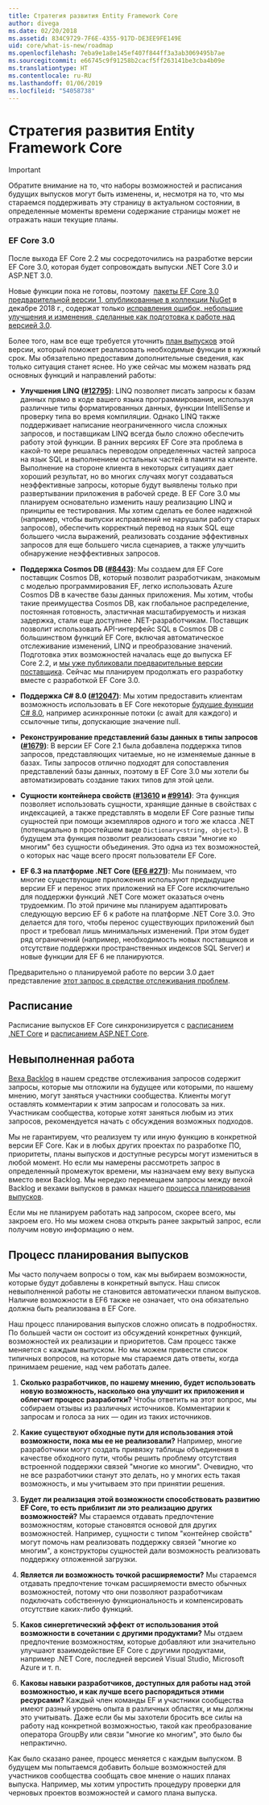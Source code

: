 ```yaml
---
title: Стратегия развития Entity Framework Core
author: divega
ms.date: 02/20/2018
ms.assetid: 834C9729-7F6E-4355-917D-DE3EE9FE149E
uid: core/what-is-new/roadmap
ms.openlocfilehash: 7eba9e1a8e145ef407f844ff3a3ab3069495b7ae
ms.sourcegitcommit: e66745c9f91258b2cacf5ff263141be3cba4b09e
ms.translationtype: HT
ms.contentlocale: ru-RU
ms.lasthandoff: 01/06/2019
ms.locfileid: "54058738"
---
```

# <a name="entity-framework-core-roadmap"></a>Стратегия развития Entity Framework Core

> [!IMPORTANT]
> Обратите внимание на то, что наборы возможностей и расписания будущих выпусков могут быть изменены, и, несмотря на то, что мы стараемся поддерживать эту страницу в актуальном состоянии, в определенные моменты времени содержание страницы может не отражать наши текущие планы.

### <a name="ef-core-30"></a>EF Core 3.0

После выхода EF Core 2.2 мы сосредоточились на разработке версии EF Core 3.0, которая будет сопровождать выпуски .NET Core 3.0 и ASP.NET 3.0.

Новые функции пока не готовы, поэтому  [пакеты EF Core 3.0 предварительной версии 1, опубликованные в коллекции NuGet](https://www.nuget.org/packages/Microsoft.EntityFrameworkCore/3.0.0-preview.18572.1) в декабре 2018 г., содержат только [исправления ошибок, небольшие улучшения и изменения, сделанные как подготовка к работе над версией 3.0](https://github.com/aspnet/EntityFrameworkCore/issues?q=is%3Aissue+milestone%3A3.0.0+is%3Aclosed+label%3Aclosed-fixed).

Более того, нам все еще требуется уточнить [план выпусков](#release-planning-process) этой версии, который поможет реализовать необходимые функции в нужный срок.
Мы обязательно предоставим дополнительные сведения, как только ситуация станет яснее. Но уже сейчас мы можем назвать ряд основных функций и направлений работы:

- **Улучшения LINQ ([#12795](https://github.com/aspnet/EntityFrameworkCore/issues/12795))**: LINQ позволяет писать запросы к базам данных прямо в коде вашего языка программирования, используя различные типы форматированных данных, функции IntelliSense и проверку типа во время компиляции.
  Однако LINQ также поддерживает написание неограниченного числа сложных запросов, и поставщикам LINQ всегда было сложно обеспечить работу этой функции.
  В ранних версиях EF Core эта проблема в какой-то мере решалась переводом определенных частей запроса на язык SQL и выполнением остальных частей в памяти на клиенте.
  Выполнение на стороне клиента в некоторых ситуациях дает хороший результат, но во многих случаях могут создаваться неэффективные запросы, которые будут выявлены только при развертывании приложения в рабочей среде.
  В EF Core 3.0 мы планируем основательно изменить нашу реализацию LINQ и принципы ее тестирования.
  Мы хотим сделать ее более надежной (например, чтобы выпуски исправлений не нарушали работу старых запросов), обеспечить корректный перевод на язык SQL еще большего числа выражений, реализовать создание эффективных запросов для еще большего числа сценариев, а также улучшить обнаружение неэффективных запросов.

- **Поддержка Cosmos DB ([#8443](https://github.com/aspnet/EntityFrameworkCore/issues/8443))**: Мы создаем для EF Core поставщик Cosmos DB, который позволит разработчикам, знакомым с моделью программирования EF, легко использовать Azure Cosmos DB в качестве базы данных приложения.
  Мы хотим, чтобы такие преимущества Cosmos DB, как глобальное распределение, постоянная готовность, эластичная масштабируемость и низкая задержка, стали еще доступнее .NET-разработчикам.
  Поставщик позволит использовать API-интерфейс SQL в Cosmos DB с большинством функций EF Core, включая автоматическое отслеживание изменений, LINQ и преобразование значений. Подготовка этих возможностей началась еще до выпуска EF Core 2.2, и [мы уже публиковали предварительные версии поставщика](https://blogs.msdn.microsoft.com/dotnet/2018/10/17/announcing-entity-framework-core-2-2-preview-3/).
  Сейчас мы планируем продолжать его разработку вместе с разработкой EF Core 3.0.   

- **Поддержка C# 8.0 ([#12047](https://github.com/aspnet/EntityFrameworkCore/issues/12047))**: Мы хотим предоставить клиентам возможность использовать в EF Core некоторые [будущие функции C# 8.0](https://blogs.msdn.microsoft.com/dotnet/2018/11/12/building-c-8-0/), например асинхронные потоки (с await для каждого) и ссылочные типы, допускающие значение null.

- **Реконструирование представлений базы данных в типы запросов ([#1679](https://github.com/aspnet/EntityFrameworkCore/issues/1679))**: В версии EF Core 2.1 была добавлена поддержка типов запросов, представляющих читаемые, но не изменяемые данные в базах.
  Типы запросов отлично подходят для сопоставления представлений базы данных, поэтому в EF Core 3.0 мы хотели бы автоматизировать создание таких типов для этой цели.

- **Сущности контейнера свойств ([#13610](https://github.com/aspnet/EntityFrameworkCore/issues/13610) и [#9914](https://github.com/aspnet/EntityFrameworkCore/issues/9914))**: Эта функция позволяет использовать сущности, хранящие данные в свойствах с индексацией, а также представлять в модели EF Core разные типы сущностей при помощи экземпляров одного и того же класса .NET (потенциально в простейшем виде `Dictionary<string, object>`).
  В будущем эта функция позволит реализовать связи "многие ко многим" без сущности объединения. Это одна из тех возможностей, о которых нас чаще всего просят пользователи EF Core.

- **EF 6.3 на платформе .NET Core ([EF6 #271](https://github.com/aspnet/EntityFramework6/issues/271))**: Мы понимаем, что многие существующие приложения используют предыдущие версии EF и перенос этих приложений на EF Core исключительно для поддержки функций .NET Core может оказаться очень трудоемким.
  По этой причине мы планируем адаптировать следующую версию EF 6 к работе на платформе .NET Core 3.0.
  Это делается для того, чтобы перенос существующих приложений был прост и требовал лишь минимальных изменений.
  При этом будет ряд ограничений (например, необходимость новых поставщиков и отсутствие поддержки пространственных индексов SQL Server) и новые функции для EF 6 не планируются.

Предварительно о планируемой работе по версии 3.0 дает представление [этот запрос в средстве отслеживания проблем](https://github.com/aspnet/EntityFrameworkCore/issues?q=is%3Aopen+is%3Aissue+milestone%3A3.0.0+sort%3Areactions-%2B1-desc).

## <a name="schedule"></a>Расписание

Расписание выпусков EF Core синхронизируется с [расписанием .NET Core](https://github.com/dotnet/core/blob/master/roadmap.md) и [расписанием ASP.NET Core](https://github.com/aspnet/Home/wiki/Roadmap).

## <a name="backlog"></a>Невыполненная работа

[Веха Backlog](https://github.com/aspnet/EntityFrameworkCore/issues?q=is%3Aopen+is%3Aissue+milestone%3ABacklog+sort%3Areactions-%2B1-desc) в нашем средстве отслеживания запросов содержит запросы, которые мы отложили на будущее или которыми, по нашему мнению, могут заняться участники сообщества.
Клиенты могут оставлять комментарии к этим запросам и голосовать за них.
Участникам сообщества, которые хотят заняться любым из этих запросов, рекомендуется начать с обсуждения возможных подходов.

Мы не гарантируем, что реализуем ту или иную функцию в конкретной версии EF Core.
Как и в любых других проектах по разработке ПО, приоритеты, планы выпусков и доступные ресурсы могут измениться в любой момент.
Но если мы намерены рассмотреть запрос в определенный промежуток времени, мы назначаем ему веху выпуска вместо вехи Backlog.
Мы нередко перемещаем запросы между вехой Backlog и вехами выпусков в рамках нашего [процесса планирования выпусков](#release-planning-process).

Если мы не планируем работать над запросом, скорее всего, мы закроем его.
Но мы можем снова открыть ранее закрытый запрос, если получим новую информацию о нем.

## <a name="release-planning-process"></a>Процесс планирования выпусков

Мы часто получаем вопросы о том, как мы выбираем возможности, которые будут добавлены в конкретный выпуск.
Наш список невыполненной работы не становится автоматически планом выпусков.
Наличие возможности в EF6 также не означает, что она обязательно должна быть реализована в EF Core.

Наш процесс планирования выпусков сложно описать в подробностях.
По большей части он состоит из обсуждений конкретных функций, возможностей их реализации и приоритетов. Сам процесс также меняется с каждым выпуском.
Но мы можем привести список типичных вопросов, на которые мы стараемся дать ответы, когда принимаем решение, над чем работать далее.

1. **Сколько разработчиков, по нашему мнению, будет использовать новую возможность, насколько она улучшит их приложения и облегчит процесс разработки?** Чтобы ответить на этот вопрос, мы собираем отзывы из различных источников. Комментарии к запросам и голоса за них — один из таких источников.

2. **Какие существуют обходные пути для использования этой возможности, пока мы ее не реализовали?** Например, многие разработчики могут создать привязку таблицы объединения в качестве обходного пути, чтобы решить проблему отсутствия встроенной поддержки связей "многие ко многим". Очевидно, что не все разработчики станут это делать, но у многих есть такая возможность, и мы учитываем это при принятии решения.

3. **Будет ли реализация этой возможности способствовать развитию EF Core, то есть приблизит ли это реализацию других возможностей?** Мы стараемся отдавать предпочтение возможностям, которые становятся основой для других возможностей. Например, сущности с типом "контейнер свойств" могут помочь нам реализовать поддержку связей "многие ко многим", а конструкторы сущностей дали возможность реализовать поддержку отложенной загрузки. 

4. **Является ли возможность точкой расширяемости?** Мы стараемся отдавать предпочтение точкам расширяемости вместо обычных возможностей, потому что они позволяют разработчикам подключать собственную функциональность и компенсировать отсутствие каких-либо функций. 

5. **Каков синергетический эффект от использования этой возможности в сочетании с другими продуктами?** Мы отдаем предпочтение возможностям, которые добавляют или значительно улучшают взаимодействие EF Core с другими продуктами, например .NET Core, последней версией Visual Studio, Microsoft Azure и т. п.

6. **Каковы навыки разработчиков, доступных для работы над этой возможностью, и как лучше всего распорядиться этими ресурсами?** Каждый член команды EF и участники сообщества имеют разный уровень опыта в различных областях, и мы должны это учитывать. Даже если бы мы захотели бросить все силы на работу над конкретной возможностью, такой как преобразование оператора GroupBy или связи "многие ко многим", это было бы непрактично.

Как было сказано ранее, процесс меняется с каждым выпуском.
В будущем мы попытаемся добавить больше возможностей для участников сообщества сообщать свое мнение о наших планах выпуска.
Например, мы хотим упростить процедуру проверки для черновых проектов возможностей и самого плана выпуска.
